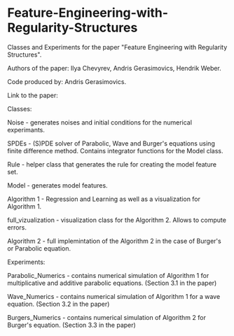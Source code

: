 # Feature-Engineering-with-Regularity-Structures
Classes and Experiments for the paper "Feature Engineering with Regularity Structures".

Authors of the paper: Ilya Chevyrev, Andris Gerasimovics, Hendrik Weber.

Code produced by: Andris Gerasimovics.

Link to the paper:

Classes: 

Noise - generates noises and initial conditions for the numerical experimants.

SPDEs - (S)PDE solver of Parabolic, Wave and Burger's equations using finite difference method. Contains integrator functions for the Model class.

Rule - helper class that generates the rule for creating the model feature set.

Model - generates model features.

Algorithm 1 - Regression and Learning as well as a visualization for Algorithm 1.

full_vizualization - visualization class for the Algorithm 2. Allows to compute errors.

Algorithm 2 - full implemintation of the Algorithm 2 in the case of Burger's or Parabolic equation.

Experiments:

Parabolic_Numerics - contains numerical simulation of Algorithm 1 for multiplicative and additive parabolic equations. (Section 3.1 in the paper)

Wave_Numerics - contains numerical simulation of Algorithm 1 for a wave equation. (Section 3.2 in the paper)

Burgers_Numerics - contains numerical simulation of Algorithm 2 for Burger's equation. (Section 3.3 in the paper)
